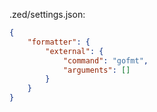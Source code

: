 .zed/settings.json:
```json
{
	"formatter": {
		"external": {
			"command": "gofmt",
			"arguments": []
		}
	}
}
```
